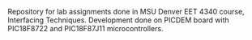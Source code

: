 
Repository for lab assignments done in MSU Denver EET 4340 course, Interfacing Techniques. 
Development done on PICDEM board with PIC18F8722 and PIC18F87J11 microcontrollers.

